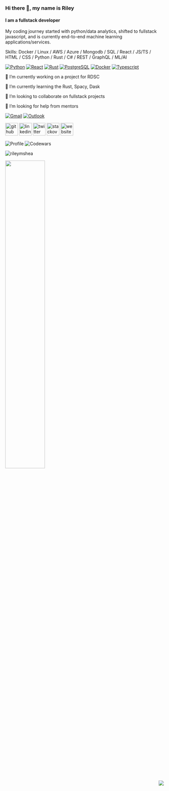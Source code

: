 ### Hi there 👋, my name is Riley
#### I am a fullstack developer

<script type="text/javascript" src="https://platform.linkedin.com/badges/js/profile.js" async defer></script>

My coding journey started with python/data analytics, shifted to fullstack javascript, and is currently end-to-end machine learning applications/services.

Skills: Docker / Linux / AWS / Azure / Mongodb / SQL /  React / JS/TS / HTML / CSS / Python / Rust / C# / REST / GraphQL / ML/AI

[![Python](https://img.shields.io/badge/Python-3776AB?style=for-the-badge&logo=python&logoColor=white)](www.python.org)
[![React](https://img.shields.io/badge/React-20232A?style=for-the-badge&logo=react&logoColor=61DAFB)](reactjs.org)
[![Rust](https://img.shields.io/badge/Rust-000000?style=for-the-badge&logo=rust&logoColor=white)](https://www.rust-lang.org/)
[![PostgreSQL](https://img.shields.io/badge/PostgreSQL-316192?style=for-the-badge&logo=postgresql&logoColor=white)](https://www.postgresql.org/)
[![Docker](https://img.shields.io/badge/Docker-2CA5E0?style=for-the-badge&logo=docker&logoColor=white)](https://www.docker.com/)
[![Typescript](https://img.shields.io/badge/TypeScript-007ACC?style=for-the-badge&logo=typescript&logoColor=white)](https://www.typescriptlang.org/)


🔭 I’m currently working on a project for RDSC

🌱 I’m currently learning the Rust, Spacy, Dask

👯 I’m looking to collaborate on fullstack projects

🤔 I’m looking for help from mentors


[![Gmail](https://img.shields.io/badge/Gmail-D14836?style=for-the-badge&logo=gmail&logoColor=white)](mailto:rileymshea@gmail.com)
[![Outlook](https://img.shields.io/badge/Microsoft_Outlook-0078D4?style=for-the-badge&logo=microsoft-outlook&logoColor=white)](mailto:rshea5@ur.rochester.edu)


[<img src='https://cdn.jsdelivr.net/npm/simple-icons@3.0.1/icons/github.svg' alt='github' height='40'>](https://github.com/RileyMShea)  [<img src='https://cdn.jsdelivr.net/npm/simple-icons@3.0.1/icons/linkedin.svg' alt='linkedin' height='40'>](https://www.linkedin.com/in/https://www.linkedin.com/in/riley-s-04393667//)  [<img src='https://cdn.jsdelivr.net/npm/simple-icons@3.0.1/icons/twitter.svg' alt='twitter' height='40'>](https://twitter.com/Rshea001)  [<img src='https://cdn.jsdelivr.net/npm/simple-icons@3.0.1/icons/stackoverflow.svg' alt='stackoverflow' height='40'>](https://stackoverflow.com/users/7262049/riley-shea)  [<img src='https://cdn.jsdelivr.net/npm/simple-icons@3.0.1/icons/icloud.svg' alt='website' height='40'>](rileymshea.github.io)  

![Profile](https://gpvc.arturio.dev/RileyMShea) ![Codewars](https://www.codewars.com/users/RileyMShea/badges/micro)

<p align="left"> <img src="https://komarev.com/ghpvc/?username=rileymshea&color=brightgreen" alt="rileymshea" /> </p>
<p align="left"><img width="50%" src="https://github-readme-stats.vercel.app/api?username=rileymshea&show_icons=true&theme=monokai&count_private=true" /> <p align="right"><img src="https://github-readme-stats.vercel.app/api/top-langs/?username=rileymshea&theme=merko&layout=compact&hide_langs_below=1" /></p></p>

<br/>


